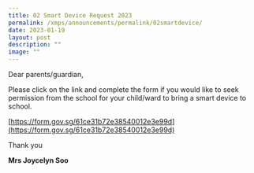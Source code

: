 ```yaml
---
title: 02 Smart Device Request 2023
permalink: /xmps/announcements/permalink/02smartdevice/
date: 2023-01-19
layout: post
description: ""
image: ""
---
```


Dear parents/guardian,

Please click on the link and complete the form if you would like to seek permission from the school for your child/ward to bring a smart device to school.

[https://form.gov.sg/61ce31b72e38540012e3e99d](https://form.gov.sg/61ce31b72e38540012e3e99d)

Thank you

**Mrs Joycelyn Soo**